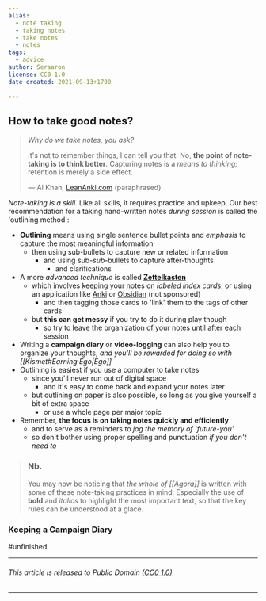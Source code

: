 ```yaml
---
alias:
  - note taking
  - taking notes
  - take notes
  - notes
tags:
  - advice
author: Seraaron
license: CC0 1.0
date created: 2021-09-13+1700

---
```


## How to take good notes?

> _Why do we take notes, you ask?_
>
> It's not to remember things, I can tell you that.
> No, **the point of note-taking is to think better**. Capturing notes is a _means to thinking;_ retention is merely a side effect.
>
> — Al Khan, [LeanAnki.com](https://leananki.com/start-here/) (paraphrased)

_Note-taking is a skill._ Like all skills, it requires practice and upkeep. Our best recommendation for a taking hand-written notes _during session_ is called the 'outlining method':

-   **Outlining** means using single sentence bullet points and _emphasis_ to capture the most meaningful information
    -   then using sub-bullets to capture new or related information
        -   and using sub-_sub_-bullets to capture after-thoughts
            -   and clarifications
-   A more _advanced technique_ is called **[Zettelkasten](https://en.wikipedia.org/wiki/Zettelkasten)**
    -   which involves keeping your notes on _labeled index cards_, or using an application like [Anki](https://apps.ankiweb.net/) or [Obsidian](https://obsidian.md/) (not sponsored)
        -   and then tagging those cards to 'link' them to the tags of other cards
    -   but **this can get messy** if you try to do it during play though
        -   so try to leave the organization of your notes until after each session
-   Writing a **campaign diary** or **video-logging** can also help you to organize your thoughts, _and you'll be rewarded for doing so with [[Kismet#Earning Ego|Ego]]_
-   Outlining is easiest if you use a computer to take notes
    -   since you'll never run out of digital space
        -   and it's easy to come back and expand your notes later
    -   but outlining on paper is also possible, so long as you give yourself a bit of extra space
        -   or use a whole page per major topic
-   Remember, **the focus is on taking notes quickly and efficiently**
    -  and to serve as a reminders to *jog the memory of 'future-you'*
    -   so don't bother using proper spelling and punctuation *if you don't need to*

> ### Nb.
> You may now be noticing that _the whole of [[Agora]]_ is written with some of these note-taking practices in mind: Especially the use of **bold** and _italics_ to highlight the most important text, so that the key rules can be understood at a glace.

### Keeping a Campaign Diary

#unfinished


---

###### This article is released to Public Domain [(CC0 1.0)](https:/creativecommons.org/publicdomain/zero/1.0/)

---